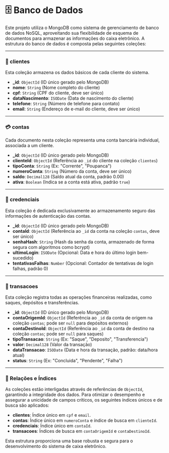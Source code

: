 

# :file_cabinet: Banco de Dados

Este projeto utiliza o MongoDB como sistema de gerenciamento de banco de dados NoSQL, aproveitando sua flexibilidade de esquema de documentos para armazenar as informações do caixa eletrônico. A estrutura do banco de dados é composta pelas seguintes coleções:

---

### :bust_in_silhouette: clientes
Esta coleção armazena os dados básicos de cada cliente do sistema.

-   **_id**: `ObjectId` (ID único gerado pelo MongoDB)
-   **nome**: `String` (Nome completo do cliente)
-   **cpf**: `String` (CPF do cliente, deve ser único)
-   **dataNascimento**: `ISODate` (Data de nascimento do cliente)
-   **telefone**: `String` (Número de telefone para contato)
-   **email**: `String` (Endereço de e-mail do cliente, deve ser único)

---

### :credit_card: contas
Cada documento nesta coleção representa uma conta bancária individual, associada a um cliente.

-   **_id**: `ObjectId` (ID único gerado pelo MongoDB)
-   **clienteId**: `ObjectId` (Referência ao `_id` do cliente na coleção `clientes`)
-   **tipoConta**: `String` (Ex: "Corrente", "Poupanca")
-   **numeroConta**: `String` (Número da conta, deve ser único)
-   **saldo**: `Decimal128` (Saldo atual da conta, padrão 0.00)
-   **ativa**: `Boolean` (Indica se a conta está ativa, padrão `true`)

---

### :closed_lock_with_key: credenciais
Esta coleção é dedicada exclusivamente ao armazenamento seguro das informações de autenticação das contas.

-   **_id**: `ObjectId` (ID único gerado pelo MongoDB)
-   **contaId**: `ObjectId` (Referência ao `_id` da conta na coleção `contas`, deve ser único)
-   **senhaHash**: `String` (Hash da senha da conta, armazenado de forma segura com algoritmos como bcrypt)
-   **ultimoLogin**: `ISODate` (Opcional: Data e hora do último login bem-sucedido)
-   **tentativasFalhas**: `Number` (Opcional: Contador de tentativas de login falhas, padrão 0)

---

### :money_with_wings: transacoes
Esta coleção registra todas as operações financeiras realizadas, como saques, depósitos e transferências.

-   **_id**: `ObjectId` (ID único gerado pelo MongoDB)
-   **contaOrigemId**: `ObjectId` (Referência ao `_id` da conta de origem na coleção `contas`; pode ser `null` para depósitos externos)
-   **contaDestinoId**: `ObjectId` (Referência ao `_id` da conta de destino na coleção `contas`; pode ser `null` para saques)
-   **tipoTransacao**: `String` (Ex: "Saque", "Deposito", "Transferencia")
-   **valor**: `Decimal128` (Valor da transação)
-   **dataTransacao**: `ISODate` (Data e hora da transação, padrão: data/hora atual)
-   **status**: `String` (Ex: "Concluida", "Pendente", "Falha")

---

### :link: Relações e Índices
As coleções estão interligadas através de referências de `ObjectId`, garantindo a integridade dos dados. Para otimizar o desempenho e assegurar a unicidade de campos críticos, os seguintes índices únicos e de busca são aplicados:

-   **clientes**: Índice único em `cpf` e `email`.
-   **contas**: Índice único em `numeroConta` e índice de busca em `clienteId`.
-   **credenciais**: Índice único em `contaId`.
-   **transacoes**: Índices de busca em `contaOrigemId` e `contaDestinoId`.

Esta estrutura proporciona uma base robusta e segura para o desenvolvimento do sistema de caixa eletrônico.
